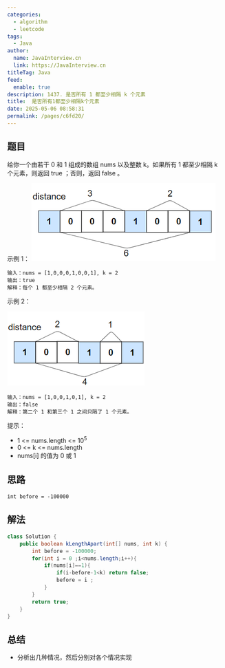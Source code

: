 ```yaml
---
categories: 
  - algorithm
  - leetcode
tags: 
  - Java
author: 
  name: JavaInterview.cn
  link: https://JavaInterview.cn
titleTag: Java
feed: 
  enable: true
description: 1437. 是否所有 1 都至少相隔 k 个元素
title:  是否所有1都至少相隔k个元素
date: 2025-05-06 08:58:31
permalink: /pages/c6fd20/
---
```


## 题目
给你一个由若干 0 和 1 组成的数组 nums 以及整数 k。如果所有 1 都至少相隔 k 个元素，则返回 true ；否则，返回 false 。



示例 1：
![sample_1_1791.png](../../../media/pictures/leetcode/sample_1_1791.png)


    输入：nums = [1,0,0,0,1,0,0,1], k = 2
    输出：true
    解释：每个 1 都至少相隔 2 个元素。
示例 2：

![sample_2_1791.png](../../../media/pictures/leetcode/sample_2_1791.png)

    输入：nums = [1,0,0,1,0,1], k = 2
    输出：false
    解释：第二个 1 和第三个 1 之间只隔了 1 个元素。


提示：

* 1 <= nums.length <= 10<sup>5</sup>
* 0 <= k <= nums.length
* nums[i] 的值为 0 或 1


## 思路

    int before = -100000

## 解法
```java
class Solution {
    public boolean kLengthApart(int[] nums, int k) {
        int before = -100000;
        for(int i = 0 ;i<nums.length;i++){
            if(nums[i]==1){
                if(i-before-1<k) return false;
                before = i ;
            }
        }
        return true;
    }
}

```

## 总结

- 分析出几种情况，然后分别对各个情况实现 
